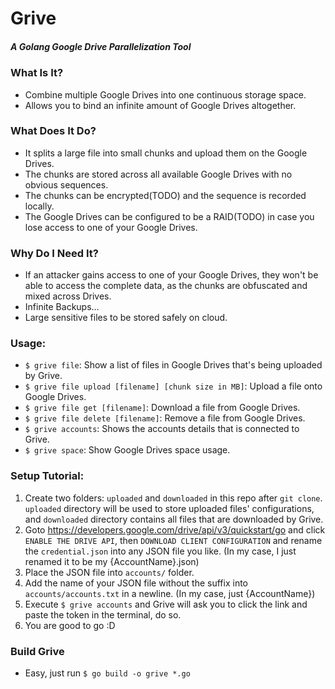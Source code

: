 # Grive
##### A Golang Google Drive Parallelization Tool

### What Is It?
- Combine multiple Google Drives into one continuous storage space.
- Allows you to bind an infinite amount of Google Drives altogether.

### What Does It Do?
- It splits a large file into small chunks and upload them on the Google Drives.
- The chunks are stored across all available Google Drives with no obvious sequences.
- The chunks can be encrypted(TODO) and the sequence is recorded locally.
- The Google Drives can be configured to be a RAID(TODO) in case you lose access to one of your Google Drives. 

### Why Do I Need It?
- If an attacker gains access to one of your Google Drives, they won't be able to access the complete data, as the chunks are obfuscated and mixed across Drives.
- Infinite Backups...
- Large sensitive files to be stored safely on cloud.

### Usage:
- `$ grive file`: Show a list of files in Google Drives that's being uploaded by Grive.
- `$ grive file upload [filename] [chunk size in MB]`: Upload a file onto Google Drives.
- `$ grive file get [filename]`: Download a file from Google Drives.
- `$ grive file delete [filename]`: Remove a file from Google Drives.
- `$ grive accounts`: Shows the accounts details that is connected to Grive.
- `$ grive space`: Show Google Drives space usage.

### Setup Tutorial:
1. Create two folders: `uploaded` and `downloaded` in this repo after `git clone`. `uploaded` directory will be used to store uploaded files' configurations, and `downloaded` directory contains all files that are downloaded by Grive.
2. Goto https://developers.google.com/drive/api/v3/quickstart/go and click `ENABLE THE DRIVE API`, then `DOWNLOAD CLIENT CONFIGURATION` and rename the `credential.json` into any JSON file you like. (In my case, I just renamed it to be my {AccountName}.json)
3. Place the JSON file into `accounts/` folder.
4. Add the name of your JSON file without the suffix into `accounts/accounts.txt` in a newline. (In my case, just {AccountName})
5. Execute `$ grive accounts` and Grive will ask you to click the link and paste the token in the terminal, do so.
6. You are good to go :D 


### Build Grive
- Easy, just run `$ go build -o grive *.go`